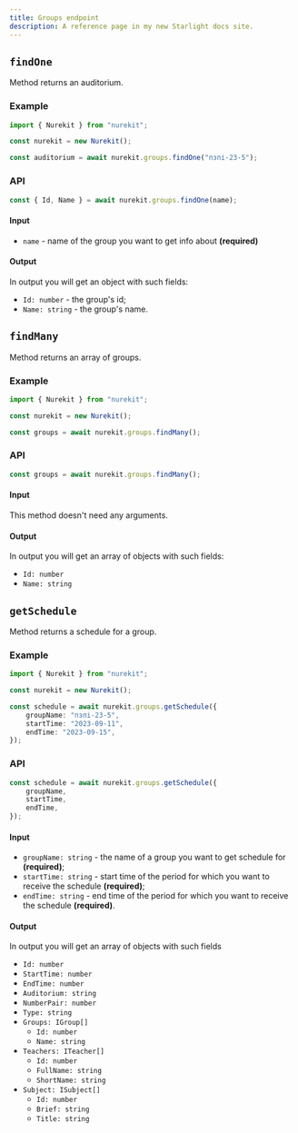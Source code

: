 ```yaml
---
title: Groups endpoint
description: A reference page in my new Starlight docs site.
---
```


## `findOne`

Method returns an auditorium.

### Example

```typescript
import { Nurekit } from "nurekit";

const nurekit = new Nurekit();

const auditorium = await nurekit.groups.findOne("пзпі-23-5");
```

### API

```typescript
const { Id, Name } = await nurekit.groups.findOne(name);
```

#### Input

- `name` - name of the group you want to get info about **(required)**

#### Output

In output you will get an object with such fields:

- `Id: number` - the group's id;
- `Name: string` - the group's name.

## `findMany`

Method returns an array of groups.

### Example

```typescript
import { Nurekit } from "nurekit";

const nurekit = new Nurekit();

const groups = await nurekit.groups.findMany();
```

### API

```typescript
const groups = await nurekit.groups.findMany();
```

#### Input

This method doesn't need any arguments.

#### Output

In output you will get an array of objects with such fields:

- `Id: number`
- `Name: string`

## `getSchedule`

Method returns a schedule for a group.

### Example

```typescript
import { Nurekit } from "nurekit";

const nurekit = new Nurekit();

const schedule = await nurekit.groups.getSchedule({
	groupName: "пзпі-23-5",
	startTime: "2023-09-11",
	endTime: "2023-09-15",
});
```

### API

```typescript
const schedule = await nurekit.groups.getSchedule({
	groupName,
	startTime,
	endTime,
});
```

#### Input

- `groupName: string` - the name of a group you want to get schedule for **(required)**;
- `startTime: string` - start time of the period for which you want to receive the schedule **(required)**;
- `endTime: string` - end time of the period for which you want to receive the schedule **(required)**.

#### Output

In output you will get an array of objects with such fields

- `Id: number`
- `StartTime: number`
- `EndTime: number`
- `Auditorium: string`
- `NumberPair: number`
- `Type: string`
- `Groups: IGroup[]`
  - `Id: number`
  - `Name: string`
- `Teachers: ITeacher[]`
  - `Id: number`
  - `FullName: string`
  - `ShortName: string`
- `Subject: ISubject[]`
  - `Id: number`
  - `Brief: string`
  - `Title: string`
